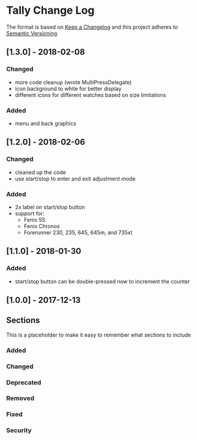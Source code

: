 # Tally Change Log

The format is based on [Keep a Changelog](http://keepachangelog.com/)
and this project adheres to [Semantic Versioning](http://semver.org/).


## [1.3.0] - 2018-02-08
### Changed
- more code cleanup (wrote MultiPressDelegate)
- icon background to white for better display
- different icons for different watches based on size limitations
### Added
- menu and back graphics


## [1.2.0] - 2018-02-06
### Changed
- cleaned up the code
- use start/stop to enter and exit adjustment mode
### Added
- 2x label on start/stop button
- support for:
  - Fenix 5S
  - Fenix Chronos
  - Forerunner 230, 235, 645, 645m, and 735xt


## [1.1.0] - 2018-01-30
### Added
- start/stop button can be double-pressed now to increment the counter

## [1.0.0] - 2017-12-13

## Sections
This is a placeholder to make it easy to remember what sections to
include
### Added
### Changed
### Deprecated
### Removed
### Fixed
### Security
